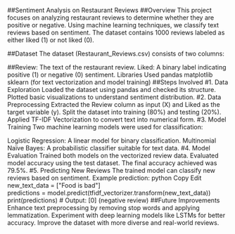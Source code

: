 ##Sentiment Analysis on Restaurant Reviews
##Overview
This project focuses on analyzing restaurant reviews to determine whether they are positive or negative. Using machine learning techniques, we classify text reviews based on sentiment. The dataset contains 1000 reviews labeled as either liked (1) or not liked (0).

##Dataset
The dataset (Restaurant_Reviews.csv) consists of two columns:

##Review: The text of the restaurant review.
Liked: A binary label indicating positive (1) or negative (0) sentiment.
Libraries Used
pandas
matplotlib
sklearn (for text vectorization and model training)
##Steps Involved
#1. Data Exploration
Loaded the dataset using pandas and checked its structure.
Plotted basic visualizations to understand sentiment distribution.
#2. Data Preprocessing
Extracted the Review column as input (X) and Liked as the target variable (y).
Split the dataset into training (80%) and testing (20%).
Applied TF-IDF Vectorization to convert text into numerical form.
#3. Model Training
Two machine learning models were used for classification:

Logistic Regression: A linear model for binary classification.
Multinomial Naïve Bayes: A probabilistic classifier suitable for text data.
#4. Model Evaluation
Trained both models on the vectorized review data.
Evaluated model accuracy using the test dataset.
The final accuracy achieved was 79.5%.
#5. Predicting New Reviews
The trained model can classify new reviews based on sentiment.
Example prediction:
python
Copy
Edit
new_text_data = ["Food is bad"]  
predictions = model.predict(tfidf_vectorizer.transform(new_text_data))  
print(predictions)  # Output: [0] (negative review)
##Future Improvements
Enhance text preprocessing by removing stop words and applying lemmatization.
Experiment with deep learning models like LSTMs for better accuracy.
Improve the dataset with more diverse and real-world reviews.
